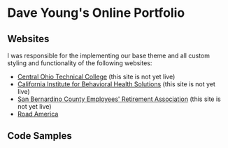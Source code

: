 <h1>Dave Young's Online Portfolio</h1>

<h2>Websites</h2>

<p>I was responsible for the implementing our base theme and all custom styling and functionality of the following websites:</p>

<ul>
<li><a href="http://live-cotc2020.pantheonsite.io/" target="_black">Central Ohio Technical College</a> (this site is not yet live)</li>
<li><a href="http://live-cibhs-2020.pantheonsite.io/" target="_black">California Institute for Behavioral Health Solutions</a> (this site is not yet live)</li>
<li><a href="https://live-sbcera.pantheonsite.io/" target="_black">San Bernardino County Employees' Retirement Association</a> (this site is not yet live)</li>
<li><a href="https://web.archive.org/web/20200714024038/https://www.roadamerica.com/" target="_black">Road America</a></li>
</ul>

<h2>Code Samples</h2>
